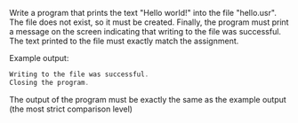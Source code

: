 
Write a program that prints the text "Hello world!" into the file "hello.usr". The file does not exist, so it must be created. Finally, the program must print a message on the screen indicating that writing to the file was successful. The text printed to the file must exactly match the assignment.

Example output:
```c
Writing to the file was successful.
Closing the program.
```

The output of the program must be exactly the same as the example output (the most strict comparison level)